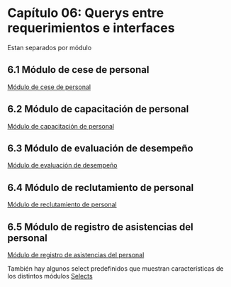 # Capítulo 06: Querys entre requerimientos e interfaces

Estan separados por módulo

## 6.1 Módulo de cese de personal
[Módulo de cese de personal](Querys/Cese.md)
## 6.2 Módulo de capacitación de personal
[Módulo de capacitación de personal](Querys/Capacitación.md)
## 6.3 Módulo de evaluación de desempeño
[Módulo de evaluación de desempeño](Querys/EvaluaciónDesempeño.md)
## 6.4 Módulo de reclutamiento de personal
[Módulo de reclutamiento de personal](Querys/Reclutamiendo.md)
## 6.5 Módulo de registro de asistencias del personal
[Módulo de registro de asistencias del personal](Querys/Registro.md)

También hay algunos select predefinidos que muestran características de los distintos módulos
[Selects](Select.md)